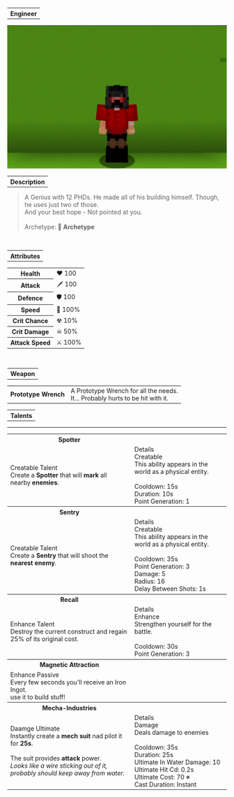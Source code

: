 <table>
    <tr>
        <th>Engineer</th>
    </tr>
</table>

![Engineer Selfie](Engineer.png)

<table>
    <tr>
        <th>Description</th>
    </tr>
</table>

>A Genius with 12 PHDs. He made all of his building himself. Though, he uses just two of those.
<br>And your best hope - Not pointed at you.
<br><br>Archetype:<b> 💢 Archetype</b>


<br>
<table>
    <tr>
        <th>Attributes</th>
    </tr>
</table>
<table>
    <tr>
        <th>Health</th>
        <td>♥ 100</td>
    </tr>
        <th>Attack</th>
        <td>🗡 100</td>
    <tr>
        <th>Defence</th>
        <td>🛡 100</td>
    </tr>
    <tr>
        <th>Speed</th>
        <td>🌊 100%</td>
    </tr>
    <tr>
        <th>Crit Chance</th>
        <td>☢ 10%</td>
    </tr>
    <tr>
        <th>Crit Damage</th>
        <td>☠ 50%</td>
    </tr>
    <tr>
        <th>Attack Speed</th>
        <td>⚔ 100%</td>
    </tr>
</table>
<br>

<table>
    <tr>
        <th>Weapon</th>
    </tr>
</table>
<table>
    <tr>
        <td><b>Prototype Wrench</b></td>
        <td>
            A Prototype Wrench for all the needs.
            <br>It... Probably hurts to be hit with it.
        </td>
    </tr>
</table>

<table>
    <tr>
        <th>Talents</th>
    </tr>
</table>

---
<table>
    <tr>
        <th>Spotter</th>
        <th></th>
    </tr>
    <tr>
        <td>
            Creatable Talent
            <br>Create a <b>Spotter</b> that will <b>mark</b> all nearby <b>enemies</b>.
        </td>
      <td>
          Details
          <br>Creatable
          <br>This ability appears in the world as a physical entity.
          <br><br>Cooldown: 15s
          <br>Duration: 10s
          <br>Point Generation: 1
      </td>
    </tr>
    <tr>
        <th>Sentry</th>
        <th></th>
    </tr>
    <tr>
        <td>
            Creatable Talent
            <br>Create a <b>Sentry</b> that will shoot the <b>nearest enemy</b>.
        </td>
        <td>
            Details
            <br>Creatable
            <br>This ability appears in the world as a physical entity.
            <br><br>Cooldown: 35s
            <br>Point Generation: 3
            <br>Damage: 5
            <br>Radius: 16
            <br>Delay Between Shots: 1s
        </td>
    </tr>
    <tr>
        <th>Recall</th>
        <th></th>
    </tr>
    <tr>
        <td>
            Enhance Talent
            <br>Destroy the current construct and regain 25% of its original cost.
        </td>
        <td>
            Details
            <br>Enhance
            <br>Strengthen yourself for the battle.
            <br><br>Cooldown: 30s
            <br>Point Generation: 3
        </td>
    </tr>
    <tr>
        <th>Magnetic Attraction</th>
        <th></th>
    </tr>
    <tr>
        <td>
            Enhance Passive
            <br>Every few seconds you'll receive an Iron Ingot.
            <br>use it to build stuff!
        </td>
        <td></td>
    </tr>
    <tr>
        <th>Mecha-Industries</th>
        <th></th>
    </tr>
    <tr>
        <td>
            Daamge Ultimate
            <br>Instantly create a <b>mech suit</b> nad pilot it for <b>25s</b>.
            <br><br>The suit provides <b>attack</b> power.
            <br><i>Looks like a wire sticking out of it, probably should keep away from water.</i>
        </td>
        <td>
            Details
            <br>Damage
            <br>Deals damage to enemies
            <br><br>Cooldown: 35s
            <br>Duration: 25s
            <br>Ultimate In Water Damage: 10
            <br>Ultimate Hit Cd: 0.2s
            <br>Ultimate Cost: 70 ※  
            <br>Cast Duration: Instant
        </td>
    </tr>
</table>